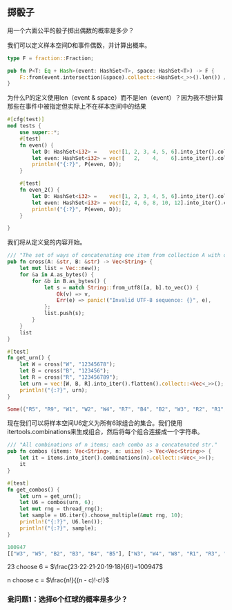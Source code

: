 



## 掷骰子

用一个六面公平的骰子掷出偶数的概率是多少？

我们可以定义样本空间D和事件偶数，并计算出概率。


```rust
type F = fraction::Fraction;

pub fn P<T: Eq + Hash>(event: HashSet<T>, space: HashSet<T>) -> F {
    F::from(event.intersection(&space).collect::<HashSet<_>>().len()) / F::from(space.len())
}
```
为什么P的定义使用len（event & space）而不是len（event）？因为我不想计算那些在事件中被指定但实际上不在样本空间中的结果

```rust
#[cfg(test)]
mod tests {
    use super::*;
    #[test]
    fn even() {
        let D: HashSet<i32> =    vec![1, 2, 3, 4, 5, 6].into_iter().collect();
        let even: HashSet<i32> = vec![   2,    4,    6].into_iter().collect();
        println!("{:?}", P(even, D));
    }

    #[test]
    fn even_2() {
        let D: HashSet<i32> =    vec![1, 2, 3, 4, 5, 6].into_iter().collect();
        let even: HashSet<i32> = vec![2, 4, 6, 8, 10, 12].into_iter().collect();
        println!("{:?}", P(even, D));
    }

}
```


我们将从定义瓮的内容开始。
```rust
/// "The set of ways of concatenating one item from collection A with one from B."
pub fn cross(A: &str, B: &str) -> Vec<String> {
    let mut list = Vec::new();
    for &a in A.as_bytes() {
        for &b in B.as_bytes() {
            let s = match String::from_utf8([a, b].to_vec()) {
                Ok(v) => v,
                Err(e) => panic!("Invalid UTF-8 sequence: {}", e),
            };
            list.push(s);
        }
    }
    list
}

#[test]
fn get_urn() {
    let W = cross("W", "12345678");
    let B = cross("B", "123456");
    let R = cross("R", "123456789");
    let urn = vec![W, B, R].into_iter().flatten().collect::<Vec<_>>();
    println!("{:?}", urn);
}

```

```rust
Some({"R5", "R9", "W1", "W2", "W4", "R7", "B4", "B2", "W3", "R2", "R1", "W7", "R8", "R6", "R4", "B3", "W8", "B6", "R3", "W5", "W6", "B1", "B5"})
```

现在我们可以将样本空间U6定义为所有6球组合的集合。我们使用itertools.combinations来生成组合，然后将每个组合连接成一个字符串。

```rust
/// "All combinations of n items; each combo as a concatenated str."
pub fn combos (items: Vec<String>, n: usize) -> Vec<Vec<String>> {
    let it = items.into_iter().combinations(n).collect::<Vec<_>>();
    it
}

```

```rust
#[test]
fn get_combos() {
    let urn = get_urn();
    let U6 = combos(urn, 6);
    let mut rng = thread_rng();
    let sample = U6.iter().choose_multiple(&mut rng, 10);
    println!("{:?}", U6.len());
    println!("{:?}", sample);
}

100947
[["W3", "W5", "B2", "B3", "B4", "B5"], ["W3", "W4", "W8", "R1", "R3", "R9"], ["W1", "W5", "W7", "W8", "B6", "R7"], ["W3", "W4", "W6", "B1", "R2", "R3"], ["W1", "W4", "W5", "B3", "R5", "R8"], ["W6", "W8", "B1", "B4", "R4", "R7"], ["W1", "W3", "B5", "B6", "R3", "R6"], ["W6", "B2", "B4", "R1", "R3", "R8"], ["W2", "W3", "B2", "B4", "B5", "R6"], ["W2", "W5", "B1", "B2", "B6", "R2"]]

```
23 choose 6 = $\frac{23⋅22⋅21⋅20⋅19⋅18}{6!}=100947$

n choose c  = $\frac{n!}{(n - c)!·c!}$


### 瓮问题1：选择6个红球的概率是多少？


